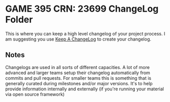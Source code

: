 # GAME 395 CRN: 23699 ChangeLog Folder

This is where you can keep a high level changelog of your project process. I am suggesting you use [Keep A ChangeLog](https://keepachangelog.com/en/1.0.0/) to create your changelog.

## Notes

Changelogs are used in all sorts of different capacities. A lot of more advanced and larger teams setup their changelog automatically from commits and pull requests. For smaller teams this is something that is generally curated during milestones and/or major versions. It's to help provide information internally and externally (if you're running your material via open source framework)
